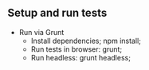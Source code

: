 ## Setup and run tests ##
* Run via Grunt
    * Install dependencies; npm install;
    * Run tests in browser: grunt;
    * Run headless: grunt headless;
    
